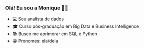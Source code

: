 ### Olá! Eu sou a Monique 👧🏼


- 💻 Sou analista de dados
- 🎓 Curso pós-graduação em Big Data e Business Intelligence
- 📚 Busco me aprimorar em SQL e Python
- 😀 Pronomes: ela/dela


